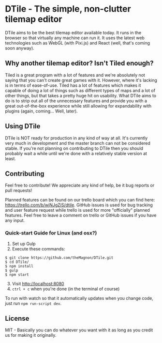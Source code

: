 # DTile - The simple, non-clutter tilemap editor
DTile aims to be the best tilemap editor available today. It runs in the browser so that virtually any machine can run it. It uses the latest web technologies such as WebGL (with Pixi.js) and React (well, that's coming soon anyway).

## Why another tilemap editor? Isn't Tiled enough?
Tiled is a great program with a lot of features and we're absolutely not saying that you can't create great games with it. However, where it's lacking is in terms of ease-of-use. Tiled has a lot of features which makes it capable of doing a lot of things such as different types of maps and a lot of other things, but that takes a pretty huge hit on usability. What DTile aims to do is to strip out all of the unnecessary features and provide you with a great out-of-the-box experience while still allowing for expandability with plugins (again, coming... Well, later).

## Using DTile
DTile is NOT ready for production in any kind of way at all. It's currently very much in development and the master branch can not be considered stable. If you're not planning on contributing to DTile then you should probably wait a while until we're done with a relatively stable version at least.

## Contributing
Feel free to contribute! We appreciate any kind of help, be it bug reports or pull requests!

Planned features can be found on our trello board which you can find here: <https://trello.com/b/wjNJgZiS/dtile>.
GitHub issues is used for bug tracking and user feature request while trello is used for more "officially" planned features. Feel free to leave a comment on trello or GitHub issues if you have any input.

### Quick-start Guide for Linux (and osx?)
1. Set up Gulp
2. Execute these commands:
```
$ git clone https://github.com/theMagnon/DTile.git
$ cd DTile/
$ npm install
$ gulp
$ npm start
```
3. Visit <http://localhost:8080>
4. `ctrl + c` when you're done (in the terminal of course)

To run with watch so that it automatically updates when you change code, just run `npm run-script dev`.

## License
MIT - Basically you can do whatever you want with it as long as you credit us for making it originally.
